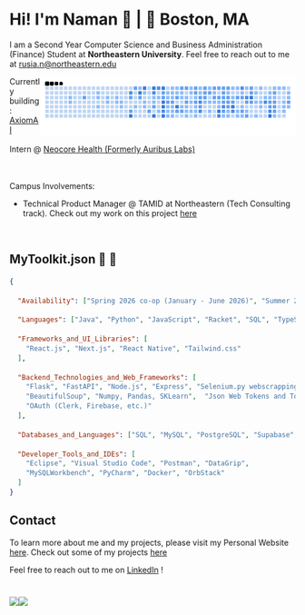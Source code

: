 
# Hi! I'm Naman 👋   |   📍 Boston, MA

I am a Second Year Computer Science and Business Administration (Finance) Student at **Northeastern University**. Feel free to reach out to me at rusia.n@northeastern.edu
<br/>

<img src="https://github.com/naman0r/naman0r/blob/output/ocean.gif" width="450" align="right">
Currently building: <a href="https://axiomai.space" target="_blank" >AxiomAI</a>
<br/>
<br/>
Intern @  <a href="https://www.neocorehealth.com/">Neocore Health (Formerly Auribus Labs)</a>
<br/>
<br/>
<br/>


Campus Involvements: 
  - Technical Product Manager @ TAMID at Northeastern (Tech Consulting track). Check out my work on this project [here](https://github.com/TamidNu/foresight)
 

<br/>








## MyToolkit.json              🧰 👾

```json
{

  "Availability": ["Spring 2026 co-op (January - June 2026)", "Summer 2026"],

  "Languages": ["Java", "Python", "JavaScript", "Racket", "SQL", "TypeScript"],

  "Frameworks_and_UI_Libraries": [
    "React.js", "Next.js", "React Native", "Tailwind.css"
  ],

  "Backend_Technologies_and_Web_Frameworks": [
    "Flask", "FastAPI", "Node.js", "Express", "Selenium.py webscrapping",
    "BeautifulSoup", "Numpy, Pandas, SKLearn",  "Json Web Tokens and Tokenization",
    "OAuth (Clerk, Firebase, etc.)"
  ],

  "Databases_and_Languages": ["SQL", "MySQL", "PostgreSQL", "Supabase", "VercelPG", "MongoDB"],

  "Developer_Tools_and_IDEs": [
    "Eclipse", "Visual Studio Code", "Postman", "DataGrip",
    "MySQLWorkbench", "PyCharm", "Docker", "OrbStack"
  ]
}

```



## Contact 
To learn more about me and my projects, please visit my Personal Website [here](https://namanrusia.com). Check out some of my projects [here](https://namanrusia.com/projects)

Feel free to reach out to me on [LinkedIn](https://www.linkedin.com/in/namanrusia/) !

# 
<!--![Top Langs](https://github-readme-stats.vercel.app/api/top-langs/?username=naman0r&layout=compact) -->

<!--[![Naman Rusia profile views](https://u8views.com/api/v1/github/profiles/170224224/views/total-count.svg)](https://u8views.com/github/naman0r) -->



<div style="display: flex; align-items: center;">
  <img src="https://github-readme-stats.anuraghazra1.vercel.app/api?username=naman0r&show_icons=true" height="180px" />
  <img src="https://github-readme-stats.vercel.app/api/top-langs?username=naman0r&langs_count=6&show_icons=true&locale=en&layout=compact&theme=light" height="180px" />
</div>
